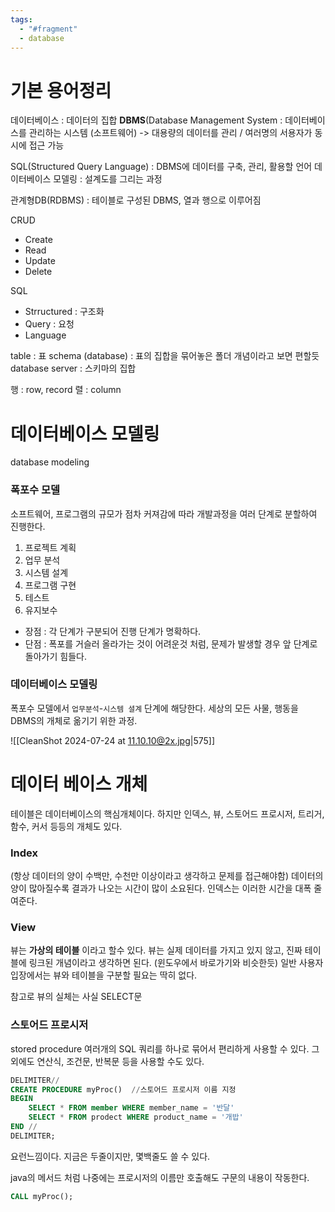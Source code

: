 ```yaml
---
tags:
  - "#fragment"
  - database
---
```


# 기본 용어정리
데이터베이스 : 데이터의 집합
**DBMS**(Database Management System : 데이터베이스를 관리하는 시스템 (소프트웨어)
-> 대용량의 데이터를 관리 / 여러명의 서용자가 동시에 접근 가능 

SQL(Structured Query Language) : DBMS에 데이터를 구축, 관리, 활용할 언어
데이터베이스 모델링 : 설계도를 그리는 과정

관계형DB(RDBMS) : 테이블로 구성된 DBMS, 열과 행으로 이루어짐


CRUD
- Create 
- Read
- Update
- Delete

SQL
- Strructured : 구조화
- Query : 요청
- Language


table : 표
schema (database) : 표의 집합을 묶어놓은 폴더 개념이라고 보면 편할듯 
database server : 스키마의 집합

행 : row, record
렬 : column

# 데이터베이스 모델링
database modeling
### 폭포수 모델
소프트웨어, 프로그램의 규모가 점차 커져감에 따라 개발과정을 여러 단계로 분할하여 진행한다.
1. 프로젝트 계획
2. 업무 분석
3. 시스템 설계
4. 프로그램 구현
5. 테스트
6. 유지보수

- 장점 : 각 단계가 구분되어 진행 단계가 명확하다.
- 단점 : 폭포를 거슬러 올라가는 것이 어려운것 처럼, 문제가 발생할 경우 앞 단계로 돌아가기 힘들다.

### 데이터베이스 모델링
폭포수 모델에서 `업무분석`-`시스템 셜계` 단계에 해당한다.
세상의 모든 사물, 행동을 DBMS의 개체로 옮기기 위한 과정.

![[CleanShot 2024-07-24 at 11.10.10@2x.jpg|575]]

# 데이터 베이스 개체
테이블은 데이터베이스의 핵심개체이다.
하지만 인덱스, 뷰, 스토어드 프로시저, 트리거, 함수, 커서 등등의 개체도 있다.
### Index
(항상 데이터의 양이 수백만, 수천만 이상이라고 생각하고 문제를 접근해야함)
데이터의 양이 많아질수록 결과가 나오는 시간이 많이 소요된다.
인덱스는 이러한 시간을 대폭 줄여준다.

### View
뷰는 **가상의 테이블** 이라고 할수 있다.
뷰는 실제 데이터를 가지고 있지 않고, 진짜 테이블에 링크된 개념이라고 생각하면 된다.
(윈도우에서 바로가기와 비슷한듯)
일반 사용자 입장에서는 뷰와 테이블을 구분할 필요는 딱히 없다.

참고로 뷰의 실체는 사실 SELECT문 

### 스토어드 프로시저
stored procedure
여러개의 SQL 쿼리를 하나로 묶어서 편리하게 사용할 수 있다.
그 외에도 연산식, 조건문, 반복문 등을 사용할 수도 있다.

~~~SQL
DELIMITER//
CREATE PROCEDURE myProc()  //스토어드 프로시저 이름 지정
BEGIN
	SELECT * FROM member WHERE member_name = '반달'
	SELECT * FROM prodect WHERE product_name = '개밥'
END //
DELIMITER;
~~~
요런느낌이다. 지금은 두줄이지만, 몇백줄도 쓸 수 있다.

java의 메서드 처럼 나중에는 프로시저의 이름만 호출해도 구문의 내용이 작동한다.

~~~SQL
CALL myProc();
~~~
